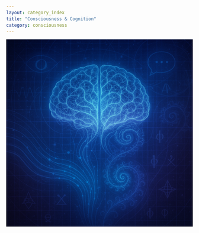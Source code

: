 ```yaml
---
layout: category_index
title: "Consciousness & Cognition"
category: consciousness
---
```

![conciousness.png](assets/images/conciousness.png)